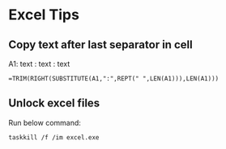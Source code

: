 # Excel Tips


## Copy text after last separator in cell
A1: text : text : text

```=TRIM(RIGHT(SUBSTITUTE(A1,":",REPT(" ",LEN(A1))),LEN(A1)))```


## Unlock excel files

Run below command:

```taskkill /f /im excel.exe```
